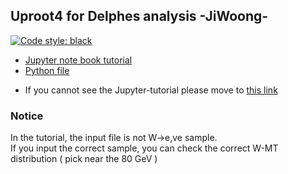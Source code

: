 ## Uproot4 for Delphes analysis -JiWoong-  
[![Code style: black](https://img.shields.io/badge/code%20style-black-000000.svg)](https://github.com/psf/black)

 - [Jupyter note book tutorial](https://github.com/JW-corp/J.W_Analysis/blob/main/Uproot/Delphes/Uproot4_delphes.ipynb)
 - [Python file](https://github.com/JW-corp/J.W_Analysis/blob/main/Uproot/Delphes/Uproot4_delphes.py)
  
* If you cannot see the Jupyter-tutorial please move to [this link](https://nbviewer.jupyter.org/github/JW-corp/J.W_Analysis/blob/main/Uproot/Delphes/Uproot4_delphes.ipynb)  


### Notice  
In the tutorial, the input file is not W->e,ve sample.  
If you input the correct sample, you can check the correct W-MT distribution ( pick near the 80 GeV )  
